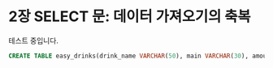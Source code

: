 # 2장 SELECT 문: 데이터 가져오기의 축복

테스트 중입니다.

```sql
CREATE TABLE easy_drinks(drink_name VARCHAR(50), main VARCHAR(30), amount1 DEC(3,2), second VARCHAR(50), amount2 DEC(3,2), directions VARCHAR(100));
```
